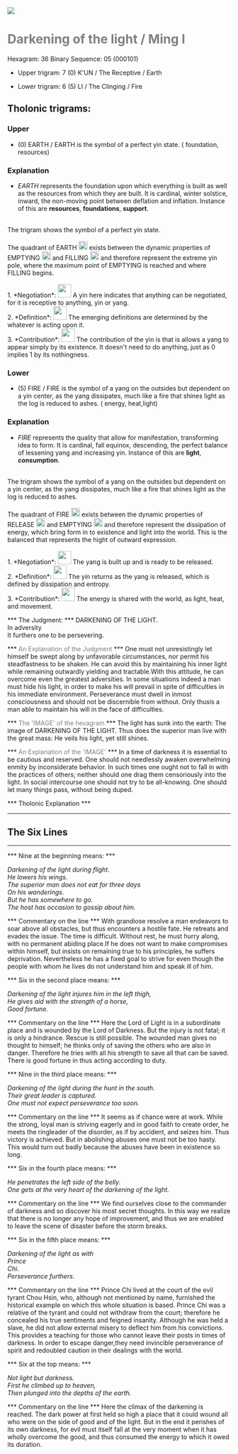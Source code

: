 

![](/assets/hexagram36.png)

# <span style="color:gray">Darkening of the light /  Ming I </span>
Hexagram: 36
Binary Sequence: 05 (000101)

* Upper trigram: 7 (0) K'UN / The Receptive / Earth

* Lower trigram: 6 (5) LI / The Clinging / Fire

## <span style="brown:gray">Tholonic trigrams: </span>

### <span style="brown:gray">Upper </span>

* (0) EARTH / EARTH is  the symbol of a perfect yin state. ( foundation, resources)

### <span style="brown:gray">Explanation</span>

* *EARTH* represents the foundation upon which everything is built as well as the resources from which they are built. It is cardinal, winter solstice, inward, the non-moving point between deflation and inflation.  Instance of this are **resources**, **foundations**, **support**.<br/>
<br/>
The trigram shows the symbol of a perfect yin state.<br/>
<br/>
The quadrant of EARTH <img src="../Images/bc/trigram-b00.png" style="width:20px"/> exists between the dynamic properties of EMPTYING <img src="../Images/bc/trigram-b04.png" style="width:20px"/> and FILLING <img src="../Images/bc/trigram-b01.png" style="width:20px"/> and therefore represent the extreme yin pole, where the maximum point of EMPTYING is reached and where FILLING begins. <br/>
<br/>
1. *Negotiation*: <img src="../Images/bc/yin.png" style="width:30px"/> A yin here indicates that anything can be negotiated, for it is receptive to anything, yin or yang.<br/>
2. *Definition*: <img src="../Images/bc/yin.png" style="width:30px"/> The emerging definitions are determined by the whatever is acting upon it.<br/>
3. *Contribution*: <img src="../Images/bc/yin.png" style="width:30px"/> The contribution of the yin is that is allows a yang to appear simply by its existence. It doesn't need to do anything, just as 0 implies 1 by its nothingness. <br/>


### <span style="brown:gray">Lower </span>

* (5) FIRE / FIRE is the symbol of a yang on the outsides but dependent on a yin center, as the yang dissipates, much like a fire that shines light as the log is reduced to ashes. ( energy, heat,light)

### <span style="brown:gray">Explanation</span>

* *FIRE* represents the quality that allow for manifestation, transforming idea to form. It is cardinal, fall equinox, descending, the perfect balance of lessening yang and increasing yin. Instance of this are **light**, **consumption**.<br/>
<br/>
The trigram shows the symbol of a yang on the outsides but dependent on a yin center, as the yang dissipates, much like a fire that shines light as the log is reduced to ashes.<br/>
<br/>
The quadrant of FIRE <img src="../Images/bc/trigram-b05.png" style="width:20px"/> exists between the dynamic properties of RELEASE <img src="../Images/bc/trigram-b06.png" style="width:20px"/> and EMPTYING <img src="../Images/bc/trigram-b04.png" style="width:20px"/> and therefore represent the dissipation of energy, which bring form in to existence and light into the world. This is the balanced that represents the hight of outward expression.<br/>
<br/>
1. *Negotiation*: <img src="../Images/bc/yang.png" style="width:30px"/> The yang is built up and is ready to be released.<br/>
2. *Definition*: <img src="../Images/bc/yin.png" style="width:30px"/> The yin returns as the yang is released, which is defined by dissipation and entropy.<br/>
3. *Contribution*: <img src="../Images/bc/yang.png" style="width:30px"/> The energy is shared with the world, as light, heat, and movement. <br/>




*** The Judgment: ***
DARKENING OF THE LIGHT.<br/>
In adversity<br/>
It furthers one to be persevering.


*** <span style="color:gray">An Explanation of the Judgment</span> ***
One must not unresistingly let himself be swept along by unfavorable circumstances, nor permit his steadfastness to be shaken. He can avoid this by maintaining his inner light while remaining outwardly yielding and tractable.With this attitude, he can overcome even the greatest adversities. In some situations indeed a man must hide his light, in order to make his will prevail in spite of difficulties in his immediate environment. Perseverance must dwell in inmost consciousness and should not be discernible from without. Only thusis a man able to maintain his will in the face of difficulties.

*** <span style="color:gray">The 'IMAGE' of the hexagram</span> ***
The light has sunk into the earth: The image of DARKENING OF THE LIGHT. Thus does the superior man live with the great mass: He veils his light, yet still shines.

*** <span style="color:gray">An Explanation of the 'IMAGE'</span> ***
In a time of darkness it is essential to be cautious and reserved. One should not needlessly awaken overwhelming enmity by inconsiderate behavior. In such times one ought not to fall in with the practices of others; neither should one drag them censoriously into the light. In social intercourse one should not try to be all-knowing. One should let many things pass, without being duped.

*** <span style="brown:gray">Tholonic Explanation </span> ***





---
## The Six Lines ##
---
*** Nine at the beginning means: ***

_Darkening of the light during flight.<br/>
He lowers his wings.<br/>
The superior man does not eat for three days<br/>
On his wanderings.<br/>
But he has somewhere to go.<br/>
The host has occasion to gossip about him._

*** Commentary on the line ***
With grandiose resolve a man endeavors to soar above all obstacles, but thus encounters a hostile fate. He retreats and evades the issue. The time is difficult. Without rest, he must hurry along, with no permanent abiding place.If he does not want to make compromises within himself, but insists on remaining true to his principles, he suffers deprivation. Nevertheless he has a fixed goal to strive for even though the people with whom he lives do not understand him and speak ill of him.

*** Six in the second place means: ***

_Darkening of the light injures him in the left thigh,<br/>
He gives aid with the strength of a horse,<br/>
Good fortune._

*** Commentary on the line ***
Here the Lord of Light is in a subordinate place and is wounded by the Lord of Darkness. But the injury is not fatal; it is only a hindrance. Rescue is still possible. The wounded man gives no thought to himself; he thinks only of saving the others who are also in danger. Therefore he tries with all his strength to save all that can be saved. There is good fortune in thus acting according to duty.

*** Nine in the third place means: ***

_Darkening of the light during the hunt in the south.<br/>
Their great leader is captured.<br/>
One must not expect perseverance too soon._

*** Commentary on the line ***
It seems as if chance were at work. While the strong, loyal man is striving eagerly and in good faith to create order, he meets the ringleader of the disorder, as if by accident, and seizes him. Thus victory is achieved. But in abolishing abuses one must not be too hasty. This would turn out badly because the abuses have been in existence so long.

*** Six in the fourth place means: ***

_He penetrates the left side of the belly.<br/>
One gets at the very heart of the darkening of the light._

*** Commentary on the line ***
We find ourselves close to the commander of darkness and so discover his most secret thoughts. In this way we realize that there is no longer any hope of improvement, and thus we are enabled to leave the scene of disaster before the storm breaks.

*** Six in the fifth place means: ***

_Darkening of the light as with<br/>
Prince<br/>
Chi.<br/>
Perseverance furthers._

*** Commentary on the line ***
Prince Chi lived at the court of the evil tyrant Chou Hsin, who, although not mentioned by name, furnished the historical example on which this whole situation is based. Prince Chi was a relative of the tyrant and could not withdraw from the court; therefore he concealed his true sentiments and feigned insanity. Although he was held a slave, he did not allow external misery to deflect him from his convictions. This provides a teaching for those who cannot leave their posts in times of darkness. In order to escape danger,they need invincible perseverance of spirit and redoubled caution in their dealings with the world.

*** Six at the top means: ***

_Not light but darkness.<br/>
First he climbed up to heaven,<br/>
Then plunged into the depths of the earth._

*** Commentary on the line ***
Here the climax of the darkening is reached. The dark power at first held so high a place that it could wound all who were on the side of good and of the light. But in the end it perishes of its own darkness, for evil must itself fall at the very moment when it has wholly overcome the good, and thus consumed the energy to which it owed its duration.

